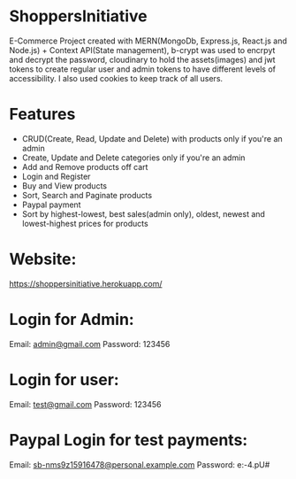 # ShoppersInitiative
E-Commerce Project created with MERN(MongoDb, Express.js, React.js and Node.js) + Context API(State management), b-crypt was used to encrpyt and decrypt the password, cloudinary to hold the assets(images) and jwt tokens to create regular user and admin tokens to have different levels of accessibility. I also used cookies to keep track of all users.

# Features
- CRUD(Create, Read, Update and Delete) with products only if you're an admin
- Create, Update and Delete categories only if you're an admin
- Add and Remove products off cart
- Login and Register
- Buy and View products
- Sort, Search and Paginate products
- Paypal payment
- Sort by highest-lowest, best sales(admin only), oldest, newest and lowest-highest prices for products
# Website: 
https://shoppersinitiative.herokuapp.com/

# Login for Admin: 
Email: admin@gmail.com 
Password: 123456

# Login for user: 
Email: test@gmail.com 
Password: 123456

# Paypal Login for test payments: 
Email: sb-nms9z15916478@personal.example.com 
Password: e:-4.pU#

